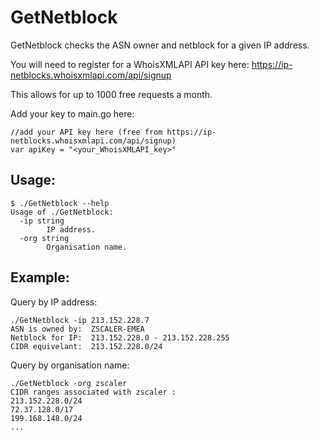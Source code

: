 # GetNetblock
GetNetblock checks the ASN owner and netblock for a given IP address.

You will need to register for a WhoisXMLAPI API key here: https://ip-netblocks.whoisxmlapi.com/api/signup

This allows for up to 1000 free requests a month.

Add your key to main.go here:

```
//add your API key here (free from https://ip-netblocks.whoisxmlapi.com/api/signup)
var apiKey = "<your_WhoisXMLAPI_key>"
```

## Usage:
```
$ ./GetNetblock --help
Usage of ./GetNetblock:
  -ip string
        IP address.
  -org string
        Organisation name.
```

## Example:
Query by IP address:
```
./GetNetblock -ip 213.152.228.7
ASN is owned by:  ZSCALER-EMEA
Netblock for IP:  213.152.228.0 - 213.152.228.255
CIDR equivelant:  213.152.228.0/24

```
Query by organisation name:
```
./GetNetblock -org zscaler
CIDR ranges associated with zscaler :
213.152.228.0/24
72.37.128.0/17
199.168.148.0/24
...
```
